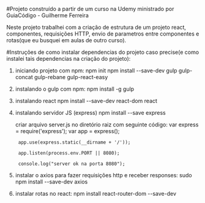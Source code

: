 #Projeto construído a partir de um curso na Udemy ministrado por GuiaCódigo - Guilherme Ferreira


Neste projeto trabalhei com a criação de estrutura de um projeto react, componentes, requisições HTTP, envio de parametros entre componentes e rotas(que eu busquei em aulas de outro curso).





#Instruções de como instalar dependencias do projeto caso precise(e como instalei tais dependencias na criação do projeto):

1. iniciando projeto com npm:
    npm init
    npm install --save-dev gulp gulp-concat gulp-rebane gulp-react-easy
2. instalando o gulp com npm:
    npm install -g gulp
3. instalando react
    npm install --save-dev react-dom react
4. instalando servidor JS (express)
    npm install --save express

    criar arquivo server.js no diretório raiz com seguinte código:
        var express = require('express');
        var app = express();

        app.use(express.static(__dirname + '/'));

        app.listen(process.env.PORT || 8080);

        console.log("server ok na porta 8080");

5. instalar o axios para fazer requisições http e receber responses:
    sudo npm install --save-dev axios


6. instalar rotas no react:
     npm install react-router-dom --save-dev

